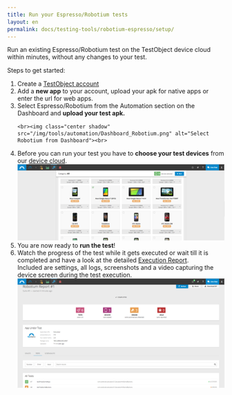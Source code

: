 ```yaml
---
title: Run your Espresso/Robotium tests
layout: en
permalink: docs/testing-tools/robotium-espresso/setup/
---
```



Run an existing Espresso/Robotium test on the TestObject device cloud within minutes, without any changes to your test.

Steps to get started:
<ol>
<li> Create a <a href="https://app.testobject.com/signup" target="_blank">TestObject account</a>
</li>

<li> Add a <b>new app</b> to your account, upload your apk for native apps or enter the url for web apps.
</li>

<li> Select Espresso/Robotium from the Automation section on the Dashboard and <b>upload your test apk.</b>

    <br><img class="center shadow" src="/img/tools/automation/Dashboard_Robotium.png" alt="Select Robotium from Dashboard"><br>
</li>

<li> Before you can run your test you have to <b>choose your test devices</b> from our <a href="/docs/general-reference/devices/">device cloud</a>. <br>
<img class="center shadow" src="/img/tools/automation/Automation_Device-Selection.png" alt="Select Devices">
    <br>
</li>
<li> You are now ready to <b>run the test</b>!
</li>
<li> Watch the progress of the test while it gets executed or wait till it is completed and have a look at the detailed <a href="/docs/general-reference/automation/reporting/">Execution Report</a>. <br>
Included are settings, all logs, screenshots and a video capturing the device screen during the test execution. <br>
    <img class="center shadow" src="/img/tools/automation/Robotium_Report.png" alt="Robotium Report">
<br>
</li>
</ol>